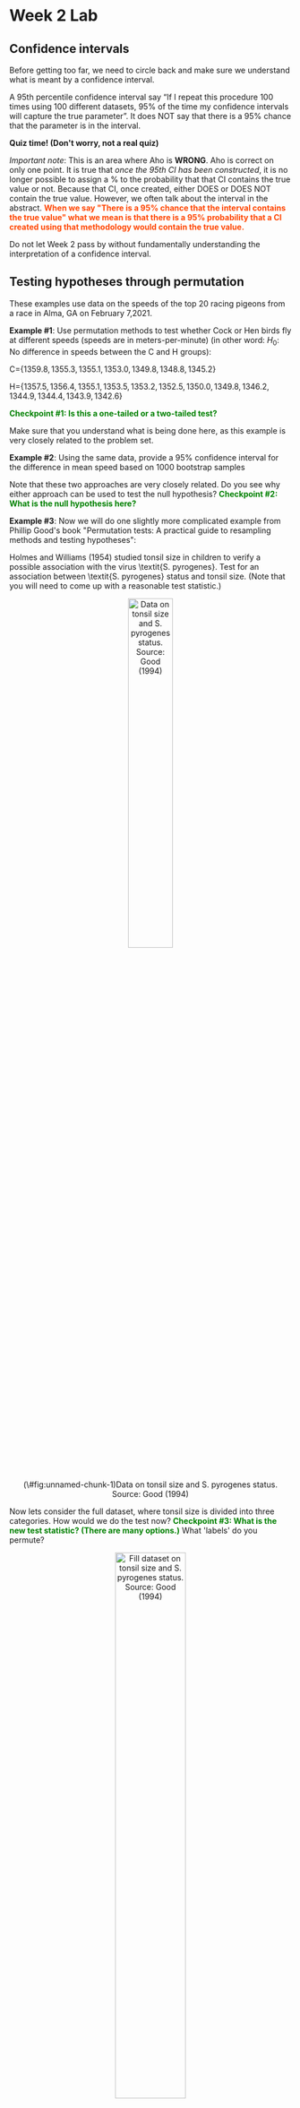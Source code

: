 Week 2 Lab
=============

Confidence intervals
-----------------------

Before getting too far, we need to circle back and make sure we understand what is meant by a confidence interval. 

A 95th percentile confidence interval say “If I repeat this procedure 100 times using 100 different datasets, 95% of the time my confidence intervals will capture the true parameter”. It does NOT say that there is a 95% chance that the parameter is in the interval.

**Quiz time! (Don't worry, not a real quiz)**

*Important note*: This is an area where Aho is **WRONG**. Aho is correct on only one point. It is true that *once the 95th CI has been constructed*, it is no longer possible to assign a $\%$ to the probability that that CI contains the true value or not. Because that CI, once created, either DOES or DOES NOT contain the true value. However, we often talk about the interval in the abstract. **<span style="color: orangered;">When we say "There is a 95$\%$ chance that the interval contains the true value" what we mean is that there is a 95$\%$ probability that a CI created using that methodology would contain the true value.</span>**

Do not let Week 2 pass by without fundamentally understanding the interpretation of a confidence interval. 

Testing hypotheses through permutation
------------------------------------

These examples use data on the speeds of the top 20 racing pigeons from a race in Alma, GA on February 7,2021. 

**Example #1**: Use permutation methods to test whether Cock or Hen birds fly at different speeds (speeds are in meters-per-minute) (in other word: $H_{0}$: No difference in speeds between the C and H groups):

C=$\{1359.8,1355.3,1355.1,1353.0,1349.8,1348.8,1345.2\}$

H=$\{1357.5,1356.4,1355.1,1353.5,1353.2,1352.5,1350.0,1349.8,1346.2,1344.9,1344.4,1343.9,1342.6\}$

**<span style="color: green;">Checkpoint #1: Is this a one-tailed or a two-tailed test?</span>**

Make sure that you understand what is being done here, as this example is very closely related to the problem set.


**Example #2**: Using the same data, provide a 95% confidence interval for the difference in mean speed based on 1000 bootstrap samples

Note that these two approaches are very closely related. Do you see why either approach can be used to test the null hypothesis? **<span style="color: green;">Checkpoint #2: What is the null hypothesis here?</span>**

**Example #3**: Now we will do one slightly more complicated example from Phillip Good's book "Permutation tests: A practical guide to resampling methods and testing hypotheses":

Holmes and Williams (1954) studied tonsil size in children to verify a possible association with the virus \textit{S. pyrogenes}. Test for an association between \textit{S. pyrogenes} status and tonsil size. (Note that you will need to come up with a reasonable test statistic.)

<div class="figure" style="text-align: center">
<img src="Table2categories.png" alt="Data on tonsil size and S. pyrogenes status. Source: Good (1994)" width="40%" />
<p class="caption">(\#fig:unnamed-chunk-1)Data on tonsil size and S. pyrogenes status. Source: Good (1994)</p>
</div>

Now lets consider the full dataset, where tonsil size is divided into three categories. How would we do the test now? **<span style="color: green;">Checkpoint #3: What is the new test statistic? (There are many options.)</span>** What 'labels' do you permute?

<div class="figure" style="text-align: center">
<img src="Table3categories.png" alt="Fill dataset on tonsil size and S. pyrogenes status. Source: Good (1994)" width="50%" />
<p class="caption">(\#fig:unnamed-chunk-2)Fill dataset on tonsil size and S. pyrogenes status. Source: Good (1994)</p>
</div>

Basics of bootstrap and jackknife
------------------------------------

To get started with bootstrap and jackknife techniques, we start by working through a very simple example. First we simulate some data


```r
x<-seq(0,9,by=1)
```

This will constutute our "data". Let's print the result of sampling with replacement to get a sense for it...


```r
table(sample(x,size=length(x),replace=T))
```

```
## 
## 1 2 5 6 9 
## 2 1 1 5 1
```

Now we will write a little script to take bootstrap samples and calculate the means of each of these bootstrap samples


```r
xmeans<-vector(length=1000)
for (i in 1:1000)
  {
  xmeans[i]<-mean(sample(x,replace=T))
  }
```

The actual number of bootstrapped samples is arbitrary *at this point* but there are ways of characterizing the precision of the bootstrap (jackknife-after-bootstrap) which might inform the number of bootstrap samples needed. *In practice*, people tend to pick some arbitrary but large number of bootstrap samples because computers are so fast that it is often easy to draw far more samples than are actually needed. When calculation of the statistic is slow (as might be the case if you are using the samples to construct a phylogeny, for example), then you would need to be more concerned with the number of bootstrap samples. 

First, lets just look at a histogram of the bootstrapped means and plot the actual sample mean on the histogram for comparison



```r
hist(xmeans,breaks=30,col="pink")
abline(v=mean(x),lwd=2)
```

<img src="Week-2-lab_files/figure-html/unnamed-chunk-6-1.png" width="672" />

Calculating bias and standard error
-----------------------------------

From these we can calculate the bias and standard deviation for the mean (which is the "statistic"):

$$
\widehat{Bias_{boot}} = \left(\frac{1}{k}\sum^{k}_{i=1}\theta^{*}_{i}\right)-\hat{\theta}
$$


```r
bias.boot<-mean(xmeans)-mean(x)
bias.boot
```

```
## [1] 0.0244
```

```r
hist(xmeans,breaks=30,col="pink")
abline(v=mean(x),lwd=5,col="black")
abline(v=mean(xmeans),lwd=2,col="yellow")
```

<img src="Week-2-lab_files/figure-html/unnamed-chunk-7-1.png" width="672" />

$$
\widehat{s.e._{boot}} = \sqrt{\frac{1}{k-1}\sum^{k}_{i=1}(\theta^{*}_{i}-\bar{\theta^{*}})^{2}}
$$


```r
se.boot<-sd(xmeans)
```

We can find the confidence intervals in two ways:

Method #1: Assume the bootstrap statistics are normally distributed


```r
LL.boot<-mean(xmeans)-1.96*se.boot #where did 1.96 come from?
UL.boot<-mean(xmeans)+1.96*se.boot
LL.boot
```

```
## [1] 2.75516
```

```r
UL.boot
```

```
## [1] 6.29364
```

Method #2: Simply take the quantiles of the bootstrap statistics


```r
quantile(xmeans,c(0.025,0.975))
```

```
##  2.5% 97.5% 
##   2.7   6.3
```

Let's compare this to what we would have gotten if we had used normal distribution theory. First we have to calculate the standard error:


```r
se.normal<-sqrt(var(x)/length(x))
LL.normal<-mean(x)-qt(0.975,length(x)-1)*se.normal
UL.normal<-mean(x)+qt(0.975,length(x)-1)*se.normal
LL.normal
```

```
## [1] 2.334149
```

```r
UL.normal
```

```
## [1] 6.665851
```

In this case, the confidence intervals we got from the normal distribution theory are too wide.

**<span style="color: green;">Checkpoint #4: Does it make sense why the normal distribution theory intervals are too wide?</span>** Because the original were were uniformly distributed, the data has higher variance than would be expected and therefore the standard error is higher than would be expected.

There are two packages that provide functions for bootstrapping, 'boot' and 'boostrap'. We will start by using the 'bootstrap' package, which was originally designed for Efron and Tibshirani's monograph on the bootstrap. 

To test the main functionality of the 'bootstrap' package, we will use the data we already have. The 'bootstrap' function requires the input of a user-defined function to calculate the statistic of interest. Here I will write a function that calculates the mean of the input values.


```r
library(bootstrap)
theta<-function(x)
  {
    mean(x)
  }
results<-bootstrap(x=x,nboot=1000,theta=theta)
results
```

```
## $thetastar
##    [1] 3.3 3.8 4.4 4.5 4.5 4.6 3.7 4.1 5.7 5.5 5.0 3.9 5.5 4.2 6.7 4.7 4.5 4.0
##   [19] 2.1 6.8 4.6 3.8 3.4 4.7 5.3 6.1 4.0 4.1 2.1 4.3 5.0 6.8 3.9 4.3 6.5 3.6
##   [37] 4.4 5.1 5.5 4.7 4.5 4.8 6.0 3.6 5.9 3.5 3.7 5.0 3.7 5.2 5.5 3.2 4.6 5.0
##   [55] 5.0 3.8 4.8 4.3 4.3 5.7 4.4 5.6 4.2 4.9 3.7 3.2 5.8 3.6 3.8 6.0 4.1 4.8
##   [73] 5.0 1.4 5.2 4.0 4.3 4.0 6.3 4.7 3.3 5.5 4.2 4.8 2.7 5.5 5.2 3.7 4.9 5.8
##   [91] 5.3 5.3 6.1 4.7 4.2 6.0 5.4 3.9 4.1 4.3 2.9 4.6 3.9 4.9 3.4 6.0 4.6 3.5
##  [109] 3.7 5.5 4.5 5.5 4.4 4.6 4.5 3.8 4.7 6.5 5.8 6.0 5.1 5.1 4.0 5.4 6.5 4.8
##  [127] 3.7 3.6 4.6 4.1 4.1 3.6 6.4 5.2 4.3 5.7 3.0 4.4 5.5 5.1 4.7 4.0 3.5 4.9
##  [145] 3.5 3.5 5.3 4.4 5.4 4.8 4.3 3.4 4.7 4.7 4.6 4.3 3.2 6.0 5.3 4.7 5.1 2.4
##  [163] 3.3 3.7 3.3 4.9 6.2 6.6 4.2 4.5 3.4 4.8 6.1 5.4 4.6 4.3 5.7 4.7 6.0 4.4
##  [181] 3.1 4.8 4.8 4.2 4.9 5.0 6.1 4.3 4.5 3.9 3.6 4.7 5.6 3.5 3.2 5.2 4.4 3.5
##  [199] 5.4 5.9 6.2 3.8 4.0 5.3 5.1 3.0 4.9 5.4 3.9 4.7 5.1 4.7 4.9 5.5 4.0 4.4
##  [217] 3.7 4.4 5.1 4.1 2.8 3.3 5.4 2.9 4.9 4.2 5.4 5.5 3.9 4.1 3.1 4.0 5.1 4.4
##  [235] 3.0 5.4 4.9 4.6 3.9 4.2 5.2 5.9 5.3 6.2 5.9 4.3 4.8 5.5 4.2 4.1 4.8 5.0
##  [253] 3.7 4.7 3.0 3.4 4.3 3.4 3.7 3.7 4.1 5.2 5.1 3.8 4.7 5.9 4.0 4.3 5.6 6.0
##  [271] 2.9 3.3 3.2 4.7 4.2 3.9 4.6 4.6 5.1 3.7 3.6 3.9 2.9 3.8 5.5 4.5 5.6 5.9
##  [289] 3.9 4.0 4.7 3.1 3.4 4.7 3.6 4.3 4.7 6.5 4.2 6.1 4.9 3.9 5.0 3.9 5.6 5.6
##  [307] 5.5 3.4 4.7 3.6 4.3 3.5 4.4 4.8 3.5 2.8 4.4 4.1 2.8 5.0 3.5 4.3 2.6 5.4
##  [325] 4.8 3.5 4.3 3.7 2.6 3.5 4.1 5.7 4.2 4.5 6.1 5.1 4.6 3.6 3.9 4.7 2.5 4.1
##  [343] 3.5 3.3 3.5 3.0 4.6 3.8 4.5 4.0 6.2 5.7 5.0 5.1 5.6 5.7 5.6 5.2 1.9 3.2
##  [361] 5.7 3.8 4.4 6.8 4.8 4.7 4.5 5.7 5.1 4.9 5.5 3.3 5.7 5.2 5.2 5.4 4.5 3.9
##  [379] 3.3 4.4 3.6 4.4 2.8 4.2 2.9 4.9 5.5 4.4 4.0 2.8 5.0 4.7 4.5 5.0 3.2 3.3
##  [397] 4.2 3.3 6.2 4.1 3.4 6.1 4.1 5.5 3.4 5.7 3.4 4.7 5.2 5.4 4.2 3.3 4.5 3.5
##  [415] 4.2 3.7 4.7 4.6 3.9 4.7 4.9 3.9 5.5 5.1 5.3 3.9 4.4 5.6 4.6 4.6 5.1 4.2
##  [433] 4.4 2.2 4.5 2.8 5.4 4.5 4.3 4.4 4.9 3.7 2.6 4.6 5.3 6.3 5.4 6.0 5.4 3.9
##  [451] 4.9 4.1 3.4 6.0 4.9 5.1 6.4 3.2 5.7 4.1 5.9 5.6 4.2 5.4 6.5 3.1 5.0 4.2
##  [469] 5.9 5.3 3.8 4.5 4.6 3.5 4.2 5.2 4.1 5.5 5.5 3.0 5.0 4.4 4.7 3.3 5.2 5.2
##  [487] 6.4 3.1 4.9 3.4 5.6 5.6 5.3 4.9 4.9 6.2 5.3 3.0 4.6 4.8 3.4 5.8 4.1 4.5
##  [505] 4.5 3.9 4.4 4.0 4.3 4.1 4.8 5.2 4.2 6.1 5.1 4.9 2.3 5.0 5.2 4.0 3.5 6.5
##  [523] 4.8 4.4 4.1 4.1 4.2 3.1 7.1 2.8 4.0 2.8 4.8 5.0 5.1 3.2 4.5 2.2 5.6 5.4
##  [541] 3.3 4.5 5.3 4.9 3.9 4.3 5.3 4.7 4.2 3.1 4.2 3.8 6.4 4.7 5.1 4.6 6.1 4.6
##  [559] 4.9 4.2 3.1 2.7 3.7 4.6 4.9 5.1 5.2 4.3 5.6 4.6 3.3 5.4 6.0 4.4 5.1 5.2
##  [577] 4.6 4.1 4.3 5.5 4.4 4.4 5.8 4.0 5.1 4.1 4.1 4.3 5.3 3.6 6.1 1.5 5.2 4.3
##  [595] 5.1 2.0 4.0 3.6 2.7 3.9 3.3 5.6 4.3 5.1 6.4 5.6 3.8 4.6 4.0 5.9 3.4 4.1
##  [613] 3.1 3.1 3.7 2.7 2.7 3.8 5.3 4.1 4.9 3.9 5.1 4.1 5.4 4.8 5.8 3.0 4.7 3.4
##  [631] 4.1 3.9 4.2 4.8 3.9 3.7 6.4 4.7 4.5 4.6 3.9 3.4 4.8 2.6 5.5 4.0 4.5 4.0
##  [649] 4.7 6.8 4.2 4.4 4.1 4.4 3.1 5.1 3.2 6.2 4.0 4.8 3.2 5.1 3.7 4.2 4.7 4.8
##  [667] 5.3 5.7 5.2 4.4 3.7 4.4 3.8 5.3 3.5 6.1 5.8 3.7 5.0 4.0 3.3 4.0 6.3 3.8
##  [685] 4.1 4.2 5.8 2.8 5.3 5.9 4.3 3.7 4.1 3.6 3.7 4.3 2.9 5.9 4.2 3.6 4.4 4.2
##  [703] 3.8 3.6 5.4 5.1 4.2 5.3 4.6 4.2 3.7 4.8 4.2 4.7 4.0 3.8 4.5 4.8 3.6 6.1
##  [721] 4.2 5.2 5.9 4.8 4.5 4.2 4.9 4.0 5.2 5.6 4.9 3.5 3.7 4.6 6.5 4.8 5.0 5.9
##  [739] 3.7 3.9 5.4 3.8 5.0 4.1 5.8 4.3 4.4 5.0 2.8 5.4 5.0 3.1 4.3 5.8 2.8 3.1
##  [757] 2.9 5.1 4.0 4.6 4.3 3.9 5.1 4.1 5.8 4.6 4.4 2.9 5.3 4.8 4.3 4.5 5.8 5.5
##  [775] 3.1 5.9 5.0 5.1 3.5 4.6 3.3 5.0 4.2 4.5 4.3 5.3 3.8 5.0 6.1 2.4 3.8 3.8
##  [793] 5.9 4.2 3.8 3.6 3.8 4.9 5.4 3.8 5.2 5.2 4.6 2.9 6.0 6.0 2.5 3.4 6.5 3.9
##  [811] 3.9 4.6 5.0 3.7 5.2 3.4 3.7 5.7 5.1 3.0 4.4 5.8 5.8 6.1 3.3 4.1 4.0 5.3
##  [829] 5.1 4.5 4.4 4.2 6.2 6.4 3.9 4.7 4.7 5.4 5.7 5.0 4.3 5.9 4.6 6.0 3.3 5.8
##  [847] 5.5 5.4 6.1 2.6 5.4 5.5 4.2 5.6 4.8 5.6 3.9 3.8 5.6 3.7 5.7 4.0 2.9 4.9
##  [865] 4.9 4.9 5.0 4.6 3.0 5.7 3.4 4.4 5.2 2.7 5.4 5.4 3.5 4.0 4.3 3.9 3.6 5.1
##  [883] 4.6 2.7 4.7 5.4 4.2 4.2 4.6 6.0 3.2 4.9 5.0 5.1 5.1 4.4 3.4 3.2 3.4 4.3
##  [901] 3.9 4.9 5.4 3.9 2.4 4.0 2.6 4.5 4.6 4.0 2.2 3.8 5.9 4.6 4.4 4.5 4.2 3.4
##  [919] 4.8 6.5 5.3 3.0 4.2 5.3 5.4 5.0 5.4 5.3 4.6 3.8 5.9 5.7 3.5 3.0 5.1 5.2
##  [937] 3.0 4.5 5.6 3.9 3.5 5.0 4.5 4.3 4.7 5.2 4.5 2.7 4.5 4.8 4.2 4.6 4.7 4.7
##  [955] 3.0 4.5 4.8 4.4 4.3 5.6 5.0 5.3 4.9 3.9 4.3 3.6 3.2 4.3 5.9 3.7 3.3 3.4
##  [973] 4.3 5.8 5.8 4.8 4.1 3.5 2.7 4.5 4.8 4.4 5.2 5.5 4.8 4.6 4.8 5.0 4.2 4.5
##  [991] 4.8 3.9 3.4 3.2 6.1 4.8 3.2 4.3 3.0 5.2
## 
## $func.thetastar
## NULL
## 
## $jack.boot.val
## NULL
## 
## $jack.boot.se
## NULL
## 
## $call
## bootstrap(x = x, nboot = 1000, theta = theta)
```

```r
quantile(results$thetastar,c(0.025,0.975))
```

```
##  2.5% 97.5% 
##   2.7   6.3
```

Notice that we get exactly what we got last time. This illustrates an important point, which is that the bootstrap functions are often no easier to use than something you could write yourself.

You can also define a function of the bootstrapped statistics (we have been calling this theta) to pull out immediately any summary statistics you are interested in from the bootstrapped thetas.

Here I will write a function that calculates the bias of my estimate of the mean (which is 4.5 [i.e. the mean of the number 0,1,2,3,4,5,6,7,8,9])


```r
bias<-function(x)
  {
  mean(x)-4.5
  }
results<-bootstrap(x=x,nboot=1000,theta=theta,func=bias)
results
```

```
## $thetastar
##    [1] 4.9 4.4 4.0 5.6 2.8 3.6 4.5 3.7 3.6 2.2 4.2 4.2 4.1 3.5 3.4 3.6 4.6 4.5
##   [19] 3.5 2.9 3.3 4.2 5.8 5.0 4.9 3.6 4.2 3.0 5.8 4.5 4.7 4.3 4.5 3.6 5.7 5.9
##   [37] 6.0 5.9 4.7 4.2 4.2 5.9 4.1 4.7 4.3 3.5 3.5 4.2 4.2 4.8 6.2 4.1 3.3 5.3
##   [55] 4.0 5.1 3.5 4.9 4.6 3.9 5.4 4.2 4.7 3.8 4.2 4.6 4.0 5.0 4.2 3.0 5.6 3.5
##   [73] 6.6 3.6 3.3 3.6 4.9 2.5 2.8 4.9 5.3 4.8 6.5 3.7 4.6 5.5 4.0 2.7 3.7 3.2
##   [91] 4.6 2.6 3.1 3.7 3.6 3.8 4.3 5.4 5.2 4.5 6.5 5.8 4.3 4.6 3.9 3.8 4.7 5.4
##  [109] 2.5 4.8 5.0 4.2 4.5 4.8 4.1 5.6 5.8 4.6 5.2 4.1 4.7 3.3 3.4 2.6 4.1 3.5
##  [127] 4.2 3.9 6.8 3.3 4.1 4.5 4.5 5.8 3.5 5.1 5.2 3.2 3.8 3.2 4.6 5.1 4.7 3.9
##  [145] 5.3 4.3 4.8 5.0 5.6 5.2 5.2 4.4 3.7 3.4 4.5 5.8 4.4 4.1 4.7 5.5 4.5 5.4
##  [163] 5.5 6.0 4.0 4.7 3.0 5.0 4.7 4.6 4.2 4.7 5.3 4.2 4.4 5.1 3.9 5.1 4.3 5.1
##  [181] 3.0 6.4 5.2 4.7 4.8 5.6 4.2 4.0 4.9 4.2 4.6 4.6 4.2 3.0 6.0 4.3 4.8 5.6
##  [199] 2.3 4.7 4.2 4.8 5.9 6.1 5.7 4.7 7.3 4.6 6.7 3.5 4.6 4.1 2.6 3.9 4.7 4.9
##  [217] 4.7 5.2 4.1 5.0 4.5 3.6 5.5 5.7 4.4 5.1 3.4 4.4 3.7 3.0 4.5 3.8 4.5 4.1
##  [235] 5.0 4.1 3.1 5.1 4.8 4.7 5.3 4.4 3.4 2.9 4.4 5.3 5.0 3.6 4.3 3.8 5.8 4.4
##  [253] 6.2 3.2 6.0 6.1 5.5 6.2 3.6 4.9 4.5 2.4 3.4 4.5 4.7 5.4 5.4 5.1 2.9 6.2
##  [271] 5.2 3.6 4.8 5.2 4.9 5.8 5.0 4.9 5.1 5.9 4.7 4.5 5.5 4.8 3.8 5.3 4.0 4.2
##  [289] 5.2 4.8 4.0 3.6 5.3 4.4 3.0 4.4 5.0 3.5 3.3 5.0 3.7 3.2 4.5 5.2 4.3 2.8
##  [307] 3.6 5.6 4.5 4.0 4.1 3.4 5.7 5.3 4.8 4.6 4.3 2.2 3.9 4.6 3.6 3.6 4.6 4.7
##  [325] 4.0 4.3 2.2 5.0 5.6 4.6 4.2 3.9 4.2 4.4 4.1 5.6 3.5 6.6 5.3 5.9 4.1 5.0
##  [343] 3.2 4.4 6.7 6.0 4.4 4.5 5.5 5.5 4.0 3.8 3.9 5.1 6.4 4.4 4.6 3.7 4.2 4.3
##  [361] 3.6 4.6 4.9 4.0 4.7 3.5 4.4 4.7 4.0 4.9 3.1 4.3 6.4 3.3 4.2 3.9 4.9 5.4
##  [379] 4.9 4.9 4.0 4.3 4.8 5.3 4.0 3.0 5.7 5.2 4.2 4.1 3.8 4.6 5.6 3.8 5.3 5.2
##  [397] 5.1 4.6 5.8 3.0 5.2 3.5 3.7 2.4 4.8 5.4 6.5 5.0 4.6 3.5 4.4 4.8 2.6 5.1
##  [415] 6.6 6.5 6.2 2.6 4.6 5.6 3.6 4.7 4.6 3.8 4.2 4.4 4.2 3.4 3.9 5.0 4.8 4.1
##  [433] 3.7 4.2 5.1 4.0 4.9 3.5 5.1 5.1 5.2 4.4 4.7 4.3 5.0 5.0 4.3 4.5 4.0 3.9
##  [451] 4.2 3.9 3.1 3.0 5.1 5.4 3.3 6.1 3.9 4.5 4.1 4.7 5.0 4.6 4.0 4.9 4.5 4.3
##  [469] 5.6 3.6 5.2 3.7 3.0 3.9 4.8 4.8 4.6 5.0 2.3 5.4 4.0 4.8 4.0 3.5 4.1 6.0
##  [487] 5.2 5.5 3.3 4.6 4.7 6.5 3.9 4.0 3.4 4.6 5.1 4.7 4.2 3.5 5.5 3.2 5.1 2.8
##  [505] 3.3 3.8 3.1 4.9 4.6 4.4 3.1 4.2 5.2 6.3 5.3 4.6 3.0 4.0 5.2 3.8 4.9 5.9
##  [523] 4.9 3.8 4.3 4.4 4.0 6.3 4.2 4.6 4.1 2.5 2.9 3.3 3.9 3.8 5.2 4.5 4.0 4.2
##  [541] 3.5 5.9 4.4 5.9 3.5 4.3 4.6 4.1 3.5 4.7 4.7 3.4 3.4 6.0 6.5 5.3 4.0 4.0
##  [559] 3.8 4.1 5.3 5.1 4.6 4.1 4.1 4.6 4.3 3.2 4.5 5.5 5.2 5.2 4.3 3.9 3.7 3.2
##  [577] 3.7 5.9 5.5 4.3 4.8 4.0 4.2 5.1 5.1 3.3 4.1 4.6 3.1 5.8 5.9 6.6 5.6 3.8
##  [595] 4.2 3.9 3.7 4.2 4.8 3.3 4.9 2.9 3.4 4.7 6.1 5.1 4.3 3.7 3.9 4.4 5.2 5.3
##  [613] 5.3 5.1 3.7 4.8 4.6 5.1 4.7 5.6 5.6 4.0 5.0 3.6 5.0 4.1 4.9 5.1 5.0 3.7
##  [631] 4.2 5.0 3.7 4.2 4.9 5.4 5.3 5.2 4.9 4.2 3.7 5.3 4.1 4.4 6.0 5.2 5.9 5.3
##  [649] 4.2 4.8 4.4 3.5 5.4 6.0 2.5 5.4 5.2 5.4 3.6 3.6 4.0 5.4 4.4 3.1 4.5 5.7
##  [667] 4.9 3.5 4.1 4.4 7.5 5.1 4.7 2.1 3.6 5.6 4.7 2.8 4.8 5.5 3.8 4.3 4.7 5.4
##  [685] 4.0 5.0 4.5 3.7 4.1 3.6 4.4 4.2 3.3 2.8 6.0 4.0 4.1 4.4 4.3 5.7 5.9 5.0
##  [703] 4.8 5.3 4.9 5.1 4.8 5.8 4.5 3.9 5.6 5.9 4.1 4.6 3.7 4.4 3.0 5.4 4.5 3.2
##  [721] 3.3 4.4 4.6 6.2 5.2 4.6 5.9 5.4 6.4 3.1 5.1 2.7 5.1 4.8 4.3 5.8 5.5 5.2
##  [739] 4.1 5.3 4.1 4.4 4.0 5.4 5.2 5.6 4.9 3.5 4.7 2.9 6.0 5.2 3.7 5.1 3.4 4.0
##  [757] 5.4 2.8 3.5 3.8 5.7 3.7 2.5 5.3 4.7 4.1 4.1 3.7 5.3 4.6 4.3 5.7 5.1 3.0
##  [775] 4.5 4.6 5.5 4.8 5.0 5.4 4.3 5.1 6.3 4.0 5.1 4.9 4.3 4.6 3.9 5.7 4.1 4.0
##  [793] 3.9 3.5 6.4 4.0 3.4 4.9 5.0 3.8 3.3 4.9 5.2 5.7 3.0 3.9 4.6 4.3 5.6 4.2
##  [811] 3.6 4.6 5.4 3.7 3.1 5.1 4.7 5.8 4.9 4.1 5.1 3.5 3.8 4.7 5.4 4.4 4.4 4.4
##  [829] 3.8 2.8 4.0 4.6 3.8 3.7 4.2 4.8 5.1 3.7 3.2 4.8 5.5 3.4 2.9 4.5 6.3 3.5
##  [847] 4.7 2.9 4.4 5.6 3.7 5.5 5.7 4.0 2.9 4.1 5.4 4.4 4.1 4.9 5.4 5.0 4.3 4.7
##  [865] 4.3 4.1 4.8 3.8 5.2 5.1 4.5 5.1 2.8 4.3 5.8 3.7 3.5 6.1 5.1 4.3 5.4 5.6
##  [883] 4.8 6.4 3.3 4.7 5.8 5.3 3.5 5.7 5.6 2.6 4.0 5.3 7.0 3.0 5.1 4.0 3.1 3.7
##  [901] 4.0 4.6 4.3 3.3 5.0 4.6 4.0 4.1 2.8 4.8 4.5 4.9 3.9 6.3 5.1 5.8 3.9 4.2
##  [919] 5.0 4.1 6.2 4.1 3.4 2.5 4.0 4.2 4.8 4.5 3.8 4.1 5.0 2.8 4.6 4.6 5.0 2.5
##  [937] 4.8 5.6 4.3 3.9 5.7 3.5 4.5 4.6 4.4 5.2 4.2 6.4 5.4 4.8 3.6 3.8 3.1 3.0
##  [955] 4.1 5.0 3.5 5.1 5.7 4.9 5.9 4.4 5.4 4.5 4.5 3.6 6.6 4.8 5.0 5.5 5.8 4.1
##  [973] 3.8 4.1 4.7 5.0 4.9 3.8 3.3 5.4 6.0 4.0 4.1 5.7 3.9 6.5 5.3 5.5 3.8 3.6
##  [991] 5.5 4.9 4.8 4.5 4.1 4.6 3.4 4.6 4.4 5.1
## 
## $func.thetastar
## [1] 0.0011
## 
## $jack.boot.val
##  [1]  0.43600000  0.39604520  0.28618619  0.16586826  0.08542857 -0.03746479
##  [7] -0.13945205 -0.17750000 -0.41573034 -0.54023669
## 
## $jack.boot.se
## [1] 0.9393186
## 
## $call
## bootstrap(x = x, nboot = 1000, theta = theta, func = bias)
```

Compare this to 'bias.boot' (our result from above). Why might it not be the same? Try running the same section of code several times. See how the value of the bias ($func.thetastar) jumps around? We should not be surprised by this because we can look at the jackknife-after-bootstrap estimate of the standard error of the function (in this case, that function is the bias) and we can see that it is not so small that we wouldn't expect some variation in these values.

Remember, everything we have discussed today are estimates. The statistic as applied to your data will change with new data, as will the standard error, the confidence intervals - everything! All of these values have sampling distributions and are subject to change if you repeated the procedure with new data.

Note that we can calculate any function of $\theta^{*}$. A simple example would be the 72nd percentile:


```r
perc72<-function(x)
  {
  quantile(x,probs=c(0.72))
  }
results<-bootstrap(x=x,nboot=1000,theta=theta,func=perc72)
results
```

```
## $thetastar
##    [1] 5.4 4.2 4.5 5.0 3.2 4.0 2.0 4.4 4.9 4.7 4.3 4.2 4.6 3.9 5.3 4.1 4.5 4.4
##   [19] 3.7 4.5 4.0 1.9 5.4 3.9 3.7 4.7 5.0 4.2 6.3 4.3 4.9 4.8 3.8 4.4 4.5 3.6
##   [37] 4.9 4.4 5.1 2.7 4.0 4.0 3.4 4.9 2.9 4.0 4.7 4.8 4.2 5.7 3.4 4.5 6.2 4.5
##   [55] 3.5 2.9 4.4 4.4 4.1 6.1 4.1 5.3 3.3 4.3 5.1 5.5 4.8 6.1 5.9 4.4 3.7 5.2
##   [73] 6.0 5.1 3.5 5.2 6.3 5.0 4.0 5.3 6.2 3.4 4.7 3.6 4.3 5.1 6.0 3.5 4.8 4.6
##   [91] 5.1 6.1 4.8 3.8 5.3 4.4 4.4 4.4 4.8 6.0 5.1 5.0 4.8 4.5 4.1 4.0 4.6 3.3
##  [109] 5.1 5.6 4.0 4.6 4.2 3.8 5.3 4.0 3.7 3.6 4.5 4.6 4.2 3.8 4.0 5.2 4.8 4.0
##  [127] 3.6 3.8 3.7 5.5 4.7 3.6 5.1 5.1 3.4 5.8 4.2 5.3 5.0 5.5 4.9 4.8 3.9 3.7
##  [145] 5.8 5.2 4.9 4.6 5.2 4.0 5.5 3.7 3.4 5.2 4.1 4.6 3.6 3.6 4.3 4.7 3.6 4.0
##  [163] 5.5 4.2 4.6 6.7 5.4 2.3 3.9 4.0 4.6 4.0 3.9 4.6 4.6 4.1 4.4 5.0 4.4 4.2
##  [181] 3.6 4.6 7.2 5.5 4.1 4.1 4.8 5.0 3.3 2.9 4.7 5.8 3.1 4.2 5.2 5.4 5.4 6.1
##  [199] 4.1 4.6 4.3 5.1 4.1 4.2 4.5 5.1 4.5 6.2 5.3 4.3 3.6 4.8 4.6 4.4 3.7 5.2
##  [217] 3.6 4.8 5.2 3.4 3.8 3.9 5.2 4.1 4.7 6.9 4.3 4.2 4.6 4.6 6.7 4.3 4.0 3.1
##  [235] 3.8 4.0 4.4 3.8 4.1 5.2 5.1 3.8 3.8 3.3 4.2 3.7 4.7 3.9 3.7 6.4 3.5 4.5
##  [253] 4.4 3.5 4.9 5.0 4.7 4.0 6.0 2.7 3.8 6.1 5.9 5.4 4.9 2.8 5.6 5.6 4.2 4.5
##  [271] 6.2 3.7 5.2 5.1 5.5 3.8 5.0 5.9 3.5 4.4 2.9 4.2 5.6 4.1 4.0 2.5 2.1 5.1
##  [289] 4.4 5.6 3.7 4.9 3.2 3.8 5.1 4.5 6.6 3.4 4.7 3.7 5.7 2.4 3.2 4.5 4.5 4.4
##  [307] 2.7 5.7 5.3 5.1 4.0 3.4 2.6 3.7 5.0 4.3 3.3 4.2 4.0 3.9 4.4 4.4 4.5 5.7
##  [325] 5.1 5.7 4.3 2.7 3.1 5.1 4.1 4.2 3.6 3.7 5.2 5.3 4.1 6.1 3.5 5.5 5.6 4.2
##  [343] 4.0 4.6 4.2 4.8 3.5 4.6 4.2 4.4 5.8 6.4 4.6 4.9 4.7 4.1 6.0 3.9 4.6 5.9
##  [361] 4.1 3.7 3.0 4.5 3.8 5.8 4.1 5.0 5.0 2.1 3.2 4.1 3.9 4.1 4.0 5.8 5.4 4.9
##  [379] 3.6 5.2 4.7 3.9 6.1 4.7 4.9 3.8 3.8 4.6 5.0 6.7 4.3 4.2 5.7 5.0 6.0 5.1
##  [397] 5.0 5.4 5.1 5.6 5.1 4.1 4.1 5.5 3.8 3.7 3.6 3.9 5.8 3.3 3.8 6.0 5.9 4.5
##  [415] 6.1 5.2 5.0 5.2 4.1 3.1 4.2 3.8 3.7 4.3 5.9 5.0 3.3 4.8 4.0 4.7 5.2 3.8
##  [433] 4.4 4.0 3.6 4.0 4.3 4.6 4.3 4.1 3.5 4.1 4.9 4.7 4.7 4.8 4.0 5.8 4.3 3.5
##  [451] 5.1 3.2 6.0 4.2 4.9 6.6 4.4 4.7 5.7 4.8 4.2 3.5 4.8 3.0 5.2 4.2 5.6 5.8
##  [469] 4.6 5.5 5.3 4.9 3.4 4.4 3.8 5.2 4.1 3.7 4.8 4.4 4.2 4.9 3.2 4.2 4.1 3.3
##  [487] 3.1 4.3 3.3 5.0 4.7 6.4 5.6 3.2 5.3 5.2 3.9 5.2 4.7 4.6 2.3 4.7 4.4 6.0
##  [505] 5.3 4.8 4.0 3.8 4.9 5.3 5.6 3.1 5.6 5.4 4.8 3.7 4.4 5.5 5.3 5.9 5.4 5.7
##  [523] 4.4 3.6 4.7 5.4 5.6 4.2 6.0 6.4 6.3 4.6 3.5 5.1 5.7 5.3 4.9 3.4 4.8 4.7
##  [541] 4.3 4.5 4.3 5.9 5.0 4.2 4.7 4.4 4.5 4.6 4.1 4.1 3.3 4.5 4.6 4.3 5.3 6.3
##  [559] 4.1 4.9 3.1 5.3 3.5 4.6 5.4 5.6 6.1 3.8 5.9 4.1 5.1 2.3 4.5 3.3 3.2 3.7
##  [577] 4.4 3.3 3.7 4.6 4.1 4.1 3.8 5.1 4.7 3.9 3.9 4.2 5.5 4.8 2.6 4.6 6.7 2.7
##  [595] 5.9 4.9 3.6 5.0 3.5 4.4 3.9 5.8 5.3 4.8 4.9 6.1 5.5 5.2 3.9 4.9 5.1 5.3
##  [613] 4.6 5.5 4.4 4.0 4.3 4.2 4.2 4.2 4.6 4.4 4.8 3.6 5.1 3.8 4.3 4.6 5.8 4.4
##  [631] 3.3 4.9 5.4 3.7 5.6 5.4 4.8 5.9 3.8 4.4 3.0 4.3 5.8 5.2 5.1 3.4 6.0 3.7
##  [649] 5.6 4.6 4.3 4.8 5.7 5.5 3.8 5.4 4.8 4.9 4.3 5.3 4.1 5.0 4.5 6.0 4.1 6.3
##  [667] 4.6 4.5 5.8 3.9 4.8 4.4 4.5 4.1 3.3 4.3 4.4 4.0 3.6 2.8 5.8 5.8 5.5 4.7
##  [685] 4.3 4.5 5.1 4.5 4.9 4.4 6.0 4.2 4.1 4.4 5.7 4.5 4.6 4.6 4.3 4.9 4.6 4.6
##  [703] 4.7 3.4 4.6 4.7 5.4 4.7 5.8 4.1 3.1 4.0 5.8 4.1 3.8 5.1 4.7 4.5 6.3 4.5
##  [721] 5.7 3.6 3.9 5.9 5.5 4.0 4.0 5.2 5.0 2.8 4.5 6.5 4.5 4.2 4.5 5.5 4.2 3.0
##  [739] 3.8 5.1 4.2 3.9 6.4 2.5 5.9 3.9 5.2 5.2 3.5 4.3 5.5 3.7 3.4 5.0 4.6 4.4
##  [757] 4.7 3.5 6.0 4.8 2.8 5.0 4.0 6.1 4.6 6.3 5.7 6.3 4.8 4.1 4.9 4.4 4.5 6.0
##  [775] 4.7 4.4 3.9 4.0 3.4 2.8 4.7 4.8 5.4 4.3 4.6 4.2 3.3 3.5 6.6 4.6 4.9 5.4
##  [793] 4.8 4.8 3.1 5.4 3.6 5.9 6.0 4.9 5.4 3.6 3.8 5.3 5.0 5.2 3.3 4.1 4.3 4.8
##  [811] 5.1 5.3 5.8 5.8 5.3 4.3 3.5 3.7 6.0 3.8 4.8 4.4 6.5 3.8 3.9 4.1 3.6 5.3
##  [829] 5.2 4.6 3.9 5.4 5.4 5.2 4.5 3.8 3.3 4.1 4.8 5.3 3.6 5.1 4.6 4.2 4.4 4.4
##  [847] 4.1 5.8 6.0 3.7 5.9 5.8 3.3 5.2 5.0 4.4 5.2 3.7 3.7 5.2 2.8 4.5 4.0 5.2
##  [865] 5.6 4.1 4.6 4.9 3.9 6.1 2.6 5.1 4.0 4.2 4.3 4.7 5.4 5.9 4.2 6.1 4.6 3.5
##  [883] 4.5 4.6 4.9 3.9 5.3 3.5 4.7 4.6 4.4 4.2 3.4 4.8 2.5 5.2 3.2 4.1 5.0 5.5
##  [901] 4.0 4.6 3.0 4.3 4.1 4.0 3.5 3.8 3.9 4.3 3.5 5.0 3.5 4.5 4.0 1.6 3.6 4.8
##  [919] 3.6 4.9 5.1 4.3 4.2 4.8 4.6 5.4 4.4 3.4 4.0 4.0 4.3 4.5 3.9 5.4 5.6 4.4
##  [937] 5.2 5.1 3.8 3.1 2.9 4.5 6.3 4.7 3.7 4.5 4.6 6.9 5.3 2.8 4.0 3.2 3.5 5.2
##  [955] 3.3 4.2 3.1 4.4 5.7 4.3 3.5 3.9 4.1 3.9 4.6 3.0 4.1 5.6 4.9 2.9 4.3 3.5
##  [973] 3.8 2.9 4.7 4.1 4.0 3.4 5.1 3.0 4.7 3.8 5.1 4.7 4.1 4.7 5.5 3.7 3.7 4.5
##  [991] 2.8 3.4 3.4 4.0 3.6 6.0 5.1 4.3 3.8 5.1
## 
## $func.thetastar
##   72% 
## 5.028 
## 
## $jack.boot.val
##  [1] 5.5 5.3 5.3 5.3 5.2 5.1 4.9 4.6 4.5 4.6
## 
## $jack.boot.se
## [1] 1.013361
## 
## $call
## bootstrap(x = x, nboot = 1000, theta = theta, func = perc72)
```

On Tuesday we went over an example in which we bootstrapped the correlation coefficient between LSAT scores and GPA. To do that, we sampled pairs of (LSAT,GPA) data with replacement. Here is a little script that would do something like that using (X,Y) data that are independently drawn from the normal distribution


```r
xdata<-matrix(rnorm(30),ncol=2)
```

Everyone's data is going to be different. With such a small sample size, it would be easy to get a positive or negative correlation by random change, but on average across everyone's datasets, there should be zero correlation because the two columns are drawn independently.


```r
n<-15
theta<-function(x,xdata)
  {
  cor(xdata[x,1],xdata[x,2])
  }
results<-bootstrap(x=1:n,nboot=50,theta=theta,xdata=xdata) 
#NB: xdata is passed to the theta function, not needed for bootstrap function itself
```

Notice the parameters that get passed to the 'bootstrap' function are: (1) the indexes which will be sampled with replacement. This is different that the raw data but the end result is the same because both the indices and the raw data get passed to the function 'theta' (2) the number of bootrapped samples (in this case 50) (3) the function to calculate the statistic (4) the raw data.

Lets look at a histogram of the bootstrapped statistics $\theta^{*}$ and draw a vertical line for the statistic as applied to the original data.


```r
hist(results$thetastar,breaks=30,col="pink")
abline(v=cor(xdata[,1],xdata[,2]),lwd=2)
```

<img src="Week-2-lab_files/figure-html/unnamed-chunk-17-1.png" width="672" />

Parametric bootstrap
---------------------

Let's do one quick example of a parametric bootstrap. We haven't introduced distributions yet (except for the Gaussian, or Normal, distribution, which is the most familiar), so lets spend a few minutes exploring the Gamma distribution, just so we have it to work with for testing out parametric bootstrap. All we need to know is that the Gamma distribution is a continuous, non-negative distribution that takes two parameters, which we call "shape" and "rate". Lets plot a few examples just to see what a Gamma distribution looks like. (Note that the Gamma distribution can be parameterized by "shape" and "rate" OR by "shape" and "scale", where "scale" is just 1/"rate". R will allow you to use either (shape,rate) or (shape,scale) as long as you specify which you are providing.

<img src="Week-2-lab_files/figure-html/unnamed-chunk-18-1.png" width="672" />


Let's generate some fairly sparse data from a Gamma distribution


```r
original.data<-rgamma(10,3,5)
```

and calculate the skew of the data using the R function 'skewness' from the 'moments' package. 


```r
library(moments)
theta<-skewness(original.data)
head(theta)
```

```
## [1] 0.5558785
```

What is skew? Skew describes how assymetric a distribution is. A distribution with a positive skew is a distribution that is "slumped over" to the right, with a right tail that is longer than the left tail. Alternatively, a distribution with negative skew has a longer left tail. Here we are just using it for illustration, as a property of a distribution that you may want to estimate using your data.

Lets use 'fitdistr' to fit a gamma distribution to these data. This function is an extremely handy function that takes in your data, the name of the distribution you are fitting, and some starting values (for the estimation optimizer under the hood), and it will return the parameter values (and their standard errors). We will learn in a couple weeks how R is doing this, but for now we will just use it out of the box. (Because we generated the data, we happen to know that the data are gamma distributed. In general we wouldn't know that, and we will see in a second that our assumption about the shape of the data really does make a difference.)


```r
library(MASS)
fit<-fitdistr(original.data,dgamma,list(shape=1,rate=1))
# fit<-fitdistr(original.data,"gamma")
# The second version would also work.
fit
```

```
##     shape       rate  
##   6.214924   8.281290 
##  (2.708083) (3.758269)
```

Now lets sample with replacement from this new distribution and calculate the skewness at each step:


```r
results<-c()
for (i in 1:1000)
  {
  x.star<-rgamma(length(original.data),shape=fit$estimate[1],rate=fit$estimate[2])
  results<-c(results,skewness(x.star))
  }
head(results)
```

```
## [1]  0.1485309  0.7175859 -0.4277769  0.4864290 -0.3427941 -0.2221421
```

```r
hist(results,breaks=30,col="pink",ylim=c(0,1),freq=F)
```

<img src="Week-2-lab_files/figure-html/unnamed-chunk-22-1.png" width="672" />

Now we have the bootstrap distribution for skewness (the $\theta^{*}$ s), we can compare that to the equivalent non-parametric bootstrap:


```r
results2<-bootstrap(x=original.data,nboot=1000,theta=skewness)
results2
```

```
## $thetastar
##    [1]  1.3963375426  0.0862701152 -0.0420689105  0.5240216073  1.5817441923
##    [6] -0.2439537190  1.6276433361  0.8661028837  1.1587262516  0.5924325069
##   [11]  0.5696298324 -0.6481470618  1.5108686384  0.7127244843  0.2196441207
##   [16]  0.2444347203  0.1579198402  0.5319620473  0.7575715828  1.6079687466
##   [21] -0.5662806486  0.9710167119 -0.7146398122  0.7532046440  0.9707397098
##   [26]  0.6009478592  0.2399500299  0.4197164241  1.5735149578 -0.0046525813
##   [31]  1.2174169361  1.1534728352  0.2217741963  1.0598497272  0.5314060236
##   [36]  0.3007496349  0.5437127014  0.1132732070 -0.3159517977  0.5213808687
##   [41]  0.0016063229  0.4162659035  0.3378253150 -1.0547917407 -0.1617573833
##   [46]  0.8116915266  0.2007714229  0.3548771614  0.1031563456 -0.3587580132
##   [51]  0.3987286222  0.8081275994 -0.3134352209  0.2480956163  0.3462414804
##   [56]  0.6336772351 -0.3657335395  0.3885541340  1.0840876416  0.3507891415
##   [61]  0.1098057996 -0.1724339584  0.3967277990  0.4596526817  0.3251742369
##   [66]  0.3463597163  1.2156861461  0.0885541059 -0.3341936590 -0.1638976759
##   [71] -0.4503129175  0.6660517807  1.2548679509  0.1682791225  1.0402279436
##   [76]  0.0836260715  1.5250726974  0.8910083446 -0.5148763256  0.9821038246
##   [81]  1.1992397648  0.1020168787  0.8520405572  0.4839952075  1.8084779568
##   [86] -0.2544239976  0.5301833709  0.6634665406  0.1229221687  0.6301421159
##   [91] -0.5746248422  0.1626501627  0.8839101006  0.8299428672  0.4169285889
##   [96] -0.1092179397 -0.1554321638  0.3734309758  0.3323156063  0.8937619223
##  [101]  0.3618266250  0.8671890411  0.9764018714  0.5244381299  0.4606232433
##  [106] -0.2308407010  0.9574784674  1.1523898999 -0.1642450713  0.7438779666
##  [111]  0.2972025366  0.9737379871  0.4519231594  1.0298223568  0.3174458450
##  [116]  0.3967038679 -0.0757873749  0.4343279056  0.6399697858  0.1634258550
##  [121]  0.6452027435  1.5135289027  0.7608490465  1.4451360660 -0.2116893910
##  [126] -0.2283430277  0.2974319961  0.5668723290  1.2097611104  0.8813202112
##  [131]  0.3548771614  0.8354200713 -0.6090324931 -0.7131470103  0.3825896439
##  [136]  0.5628025956 -0.0024148999 -0.2865822638  0.3534548700  0.7415306622
##  [141] -0.7579015060 -0.2858354043 -0.0504323068  0.1478997273 -0.5277408962
##  [146]  0.6481833238  0.3492776170  0.0117994347  0.1172707705  0.8415324307
##  [151]  0.2709004857  0.4499686830  0.0484969862  0.6967769019  0.8568722526
##  [156]  0.7486123213  0.7797317676 -0.8550496289 -0.0380646784  0.9390577428
##  [161]  0.1512641188 -0.3572376073 -0.6195995747 -0.2621251959  0.5834399878
##  [166]  0.0206012506  0.4728930418  0.7635111794  0.4538312606  0.2147120065
##  [171]  0.3440619535  0.7576275517 -0.8242606625  0.3592432134  0.3326827874
##  [176]  0.9662859494  1.9240800660  0.7705577135  0.9183760280  0.9743961950
##  [181]  0.2749683448 -0.4300375355  0.3713768623  0.0643149312  0.2309975756
##  [186] -0.2186824254  0.5399145609  0.9846376100  1.1785533811  1.1691125962
##  [191]  0.6078329969  1.0169414770  0.6478037170  0.0011211948  0.2024519998
##  [196] -0.0836490231 -0.4963018507  0.4755120493 -0.6548765526  0.8479318718
##  [201] -0.0910545821  0.1803327481  0.8684198528  0.5418815494 -0.0227972988
##  [206]  1.0112931053  1.4451360660  0.5121185316  0.3888617679  0.7024717888
##  [211]  0.7895598723 -0.6654421293  0.0489102579 -0.1228131050  0.5867898618
##  [216]  0.3777325624 -0.2251821146  0.0214832448  0.8590255719  0.6776926249
##  [221]  0.2772797346  0.5433138394  0.4368990766  0.4507566329  0.1731814399
##  [226]  0.2776132007  0.5962747340  0.1875268305  0.3985949096  0.5063932502
##  [231]  0.1151506337  0.3394000747  0.8451841245  0.8242770076 -0.1479063038
##  [236]  0.8026801282  2.2357770850  0.7381707631  1.0095694698  0.1825822977
##  [241]  1.1937607327  0.3654064731  0.9436259037 -0.2400262179  0.1507474177
##  [246]  0.5407873432  0.6426149087  0.7677812167  0.3554094515 -0.0903177320
##  [251]  0.4921842381  0.3907081239  0.2251476674  0.8104619545  1.4557692787
##  [256]  0.0933398186  0.2670341224  0.5837992736  0.7259944131  0.2335811259
##  [261]  0.0614520089 -0.5785522938  0.4644415411  1.1491738779  0.4155403854
##  [266]  0.2331811180  0.0593147587  0.7479603425  0.4193520204  1.1659809777
##  [271]  0.1458195355  0.0934379368  0.6498322007  0.3462414804 -0.1347520954
##  [276]  0.2208474799  0.9686603381  1.3981692109  0.4059098160  0.0115012757
##  [281]  0.3741128930  0.3193416913  0.5320703758  0.1228241411  0.0149991164
##  [286]  0.0637753313 -0.0210208318  0.3671136382  0.7001008134  2.3852465212
##  [291]  0.5834534509  0.4197164241  0.2898489326  1.0156002084  0.0289033930
##  [296] -0.1506589989 -0.0491656733  0.9885367265 -0.1295641749 -0.4604218126
##  [301]  0.2424740195  0.2101505545  1.3591081951  0.6189821642 -1.0001116319
##  [306]  0.0747509702  0.3991926593  0.6639446873  0.6032836090  0.9753651016
##  [311] -0.0457052750  0.5478313915  1.3855647202  0.7774950287  0.8174302411
##  [316]  0.0407288845  0.9878050536  0.8908943571  0.3026114549  0.7300810552
##  [321]  0.1466628151  1.7937757417  0.1088304049  1.0095694698  0.1048079606
##  [326]  0.4074043210  0.5988169356  0.4972346160  1.0065207501  0.7668073101
##  [331]  0.1326562735  0.2037520811  0.2984374069  0.4957553660  0.0464415713
##  [336]  0.2430323464  0.8498722034  0.8250397447  0.1712648326  0.7841135292
##  [341]  0.9809313166  0.0020316180 -0.1255741657  1.2000959758  0.5108113633
##  [346]  0.7408582528  0.0350304745 -0.1377085893  0.6362507355  0.4826747961
##  [351]  0.7278461462  0.7197331809 -0.3741105601  0.7689416559  0.1823563177
##  [356]  1.0658791710  0.3864123292  0.1492648817  1.7920406488  0.0682689806
##  [361]  0.5184513276  1.2045128622  1.1659857056  0.2716928416 -0.1442908703
##  [366]  0.1220771664  0.9824132452  0.2863957933  0.5911895967  0.4456890784
##  [371]  0.3646897372  0.2276784040 -0.0816304636  0.4708777464  0.1540181376
##  [376]  0.0417286929  0.3543843969 -0.3201652881 -0.1230172971  1.7692668237
##  [381]  0.5333157349  0.3942183071  0.1750487726  0.9251783396  0.3318189125
##  [386] -0.9322176515  0.7914959539  0.5693100550  0.3909335977 -0.3168549477
##  [391]  0.9999842384  0.2243828531  1.1140634850 -0.2324600836  0.0739851743
##  [396]  0.7614362669  0.6457740379  0.8296055576 -0.1202467144  0.3552913285
##  [401]  0.3713321502  1.5570324704  1.4756947639  0.1106760821  0.1654287261
##  [406]  0.2620209880  0.5056907675  0.4019286411  0.4176316808  0.0544064729
##  [411]  0.9800291112 -0.0387352882  0.8162803813  0.8110815757  1.1639102451
##  [416] -0.2961035324  0.0652604646 -0.1717873724  0.2867619682  0.9708137250
##  [421]  1.0398061607  1.3459345224  0.1988348085  1.2241349949  0.2647312921
##  [426]  0.1151506337 -0.5852415037  0.1883127582  0.0206012506  0.1787461143
##  [431]  0.7451964016  0.3679205715  1.3868788918  1.5621888735 -0.3709745123
##  [436] -0.2810158391  0.0644900578  0.2713156952  0.5183610740  0.0827174914
##  [441]  1.2245445696  0.1655091404  1.1223003902 -0.0338367758  0.4064953835
##  [446]  0.4525074667  0.7306182630  1.2650262785  0.3913816625 -0.0430035960
##  [451] -0.4454580781  0.3392272041  0.5582810557  0.4315392205  0.7636528207
##  [456]  0.2697384782  0.2584661242  1.0645259986  0.7642574915 -0.7092534263
##  [461]  1.2026062566 -0.3388268584 -0.2826038672  1.4413794312 -0.2882002193
##  [466]  0.3867116869  0.9464101137  0.2578766573  1.3702144226  0.7563375312
##  [471]  0.3327544308  0.8197854146 -0.4959333062  1.1787931819 -0.2068630547
##  [476] -0.2616479735  1.1734430340 -0.1425700953  0.5820402530  0.3805816745
##  [481]  1.0093139076 -0.2771499236  0.3515599944  0.8188452027 -0.1761101129
##  [486]  0.4369870728  0.4324078911 -0.0419857699 -0.4936536755 -0.2025557610
##  [491] -0.6113632690  2.0470879181  1.3254908569 -0.7714371747 -1.2234538308
##  [496]  0.0825009500  0.9471922835  0.2704034751  0.0548873430  0.3889004964
##  [501] -0.2849113021  1.1554292196  0.7129326794 -0.1916765052  0.0628966757
##  [506] -0.4726189547  0.6121442998  0.5867835833  0.3628222314 -0.0958037451
##  [511] -0.3689858355 -0.2163876405 -0.2710459854 -0.0433883813  0.3928348534
##  [516] -0.9029546233  0.0343839209 -0.1750121879  1.0759009456  1.5408572804
##  [521] -0.9399141027  0.3516660122 -0.0803698289 -0.0060816629  0.9431263725
##  [526]  0.0734529995  0.4167586589  0.3682374844  0.6634069899  0.9705231526
##  [531]  2.2443792690  0.5035778580  1.1859128107  0.5771426327 -0.4119522465
##  [536]  0.6766841264  0.8200226744  0.2945174811  0.5826582815  0.9066889266
##  [541]  0.5668227783  0.1402832381  0.0689086744 -0.3444212997  0.1610608799
##  [546]  0.0604561080  0.4029533941  0.4017673772  0.6771502560  0.6545302974
##  [551] -2.3000751209  0.2769671902  0.1798933469 -0.0622782195  0.4102262134
##  [556] -0.2170764047  0.1024869997  0.1680118324  0.7393114670 -0.0543630320
##  [561] -0.4875416187 -0.0631892745  1.2333294000  0.6750118599  0.5691732774
##  [566]  1.0430056294  0.1406367374  0.5634751916 -0.1074708522  0.6747193697
##  [571]  0.0545118166  0.7534337921  0.3233514503  0.3365366937  0.7452545425
##  [576]  0.9338404785  0.7300810552 -0.3821086427 -0.1244078592  0.7153442500
##  [581]  0.9846205474  0.0115158330 -0.3304345585  0.6062312274  1.0140559798
##  [586] -0.0947921672  0.3763983680  1.6499766207  0.8464599181  0.3165200563
##  [591] -0.2864643550  0.7932020236  0.3911086622  0.7052676099 -0.1017596575
##  [596]  0.1626876534  0.0484969862  1.0137681154  0.5944886573  0.5546127691
##  [601]  1.2971636887  0.7636384373 -0.2635855593  0.1323898736 -0.0552592304
##  [606] -0.4256753263  0.1769874185  0.7234724302 -0.2639336810 -0.1805681387
##  [611] -0.1023142281  0.2194985375  1.0158248871  0.6382081085  0.1581191374
##  [616] -0.7676060022 -0.0185061605  0.9641797369  0.9040173148  0.7009871129
##  [621]  0.1674248177  0.0409028604 -0.0048468646  0.8857047818  1.2644207085
##  [626] -0.2762297488 -0.2950800261  0.4386607959 -0.2771956689  1.1582938240
##  [631]  0.1983048860  0.8913776248  0.2450351916  0.5044115776  0.5281679632
##  [636]  0.0893812699  0.2061954154  0.8319808146 -0.6263198283  0.7972376215
##  [641]  0.3449281229 -0.1120995716  0.4868002266  0.2355487867 -0.1007644650
##  [646] -0.0130987817  0.6075950170 -0.3765457476  0.3216759746 -0.2258476498
##  [651] -0.0206375938  1.9327325017  0.2801155807  0.2048467134  0.2064185178
##  [656]  0.1169610153  1.1251232386  0.9950001609  0.0502000924  0.3186577014
##  [661]  0.6995978989 -0.1113147176 -0.3727869020 -0.1263496667  0.2889107561
##  [666]  0.5704838670  0.0512175738  0.1442440741  0.2146310561  0.4262199203
##  [671]  0.0592297204  0.2587390335 -0.2158042358  0.2463208363 -0.3721105274
##  [676]  0.7606323321  0.8552268576  1.2234221947  0.5603568974  1.7945277385
##  [681]  0.5964287367  1.4232023731  0.5175877176  0.8563021500  0.1989028892
##  [686] -0.2052903835 -0.3708114238  0.1533340257  0.6536720860 -0.4862063034
##  [691]  0.9968163203  1.2145505993  0.6179045983 -0.3009000054  0.7911097440
##  [696]  0.6652118163  1.1865046006  0.8384255678 -0.4267189524  0.4249891669
##  [701]  1.4049414145  0.1303369278  0.9176188968  0.7291836568  0.2065369398
##  [706]  0.3121223882  0.2826794170  1.7351903276 -0.1370589141 -0.0819602459
##  [711] -0.5826915552  0.1375435927  0.0966312635  0.6323989403  1.0810561228
##  [716]  0.5040935202  0.5308324844  0.0204955592  0.7510580428  0.6400562744
##  [721]  0.9679781676  0.4017759385 -0.5746248422  0.5544015504  0.6532529225
##  [726]  0.1641160350 -0.1556828865  0.0457788031  1.2938998841  0.1135663673
##  [731]  0.3205085813 -0.2208336788  0.7446227774  0.2449622153  0.6234431137
##  [736]  0.4588745899  1.2420065630  0.9479428198  0.5244381299  0.7593848800
##  [741]  0.2393961636  0.5990460834 -0.0158569241  0.9750451319 -0.2651665333
##  [746]  1.2761543249  0.3147324107  0.4078529301  0.3742959112  1.1491738779
##  [751]  0.2322208239 -0.2913958173  0.7175825662  0.5841593337 -1.1756410816
##  [756]  0.3596096444  0.4301986387  0.5771426327  0.0472801979  1.7705922146
##  [761]  0.1716950449 -0.4822786871  1.1499130436  0.4586288156  0.3482512648
##  [766]  0.5366545411  0.5441932484 -0.0666798648  1.2411174532  0.5210914175
##  [771]  0.2300706279 -0.5780420683  0.6616236012  1.1248752226  0.8949168106
##  [776]  0.6025351926  0.3401837184  1.4080982769  0.5292568396 -0.5473083399
##  [781]  0.3044076516  0.6022728378  0.1015812581 -0.0959760276  1.1895726976
##  [786] -0.9264898418  0.5819103559 -0.1931293399  0.6580790090  0.7297500954
##  [791]  0.0163394318  0.0157809499 -0.6376387004  0.5498594320 -0.1328214426
##  [796]  0.3767337283  0.3682374844  1.0894271946  0.3993016474  0.1636457958
##  [801]  0.2776132007  1.3981692109  0.5521632865 -0.0511076898 -0.1140011981
##  [806]  0.5941384265  0.7499052566  1.1333267021  0.7928648052  0.7415306622
##  [811] -0.2756763444  0.4376594996  0.5908474192  0.1978941145  0.0086137996
##  [816]  0.3911448445  0.5619436399  0.6047049088  0.8012244847  0.1695497627
##  [821]  0.3609795769  0.2191780188  0.5548371375 -0.0327134789  1.1162610169
##  [826] -0.6914014448  0.5110019450  0.9294747945 -0.3557207428 -0.1533543041
##  [831]  0.3396160126  0.4978088397 -0.0530254268  1.4236938154 -0.2513946084
##  [836]  0.0004688441  0.5545027338  0.1537620218 -0.4020772277 -0.6743822939
##  [841]  0.7770722653  0.9460649460  0.1131163924 -0.2265494032  0.7127249784
##  [846]  1.0468210109  0.2207473980 -0.1875916233  0.8586701561 -0.5103984172
##  [851] -0.0445392391  1.3003135691  0.7778984279  0.3155665915  0.2951478590
##  [856]  0.6462549467 -0.2737245476 -0.5931507370 -0.6530748328  0.5167377008
##  [861]  0.5121185316  0.1064829759  0.3230624572  0.6737717447  0.2999120047
##  [866]  0.8486748194  0.9938704510  0.4175430298  0.0003736385 -0.1988833670
##  [871] -0.5394044162  0.9546684051  0.4069901758  0.0792899034  0.2502697508
##  [876]  0.3672482289  0.7258725442  0.0499187624  1.2219310925 -0.1174694011
##  [881]  0.5377104493  0.3745861074  1.1358944291  0.2546801451  0.0345786316
##  [886]  0.0754029432  0.7404181518  0.3977236477 -0.2215647069 -0.5546781351
##  [891] -0.3287605626  0.0918915232  0.4414657280  0.0222587744  0.6892072578
##  [896] -0.2735160216  0.3392265194  0.1763927239  0.6651658663  0.4701365185
##  [901]  0.3853490524 -0.7863869922  1.5799655196  0.8203315625  0.7874729284
##  [906]  0.6634861461  0.7908050147 -0.3979224909  1.5555613202  0.4046192493
##  [911] -1.3386841361  0.4806400933  0.3127555384 -0.3329676297  0.2641351299
##  [916]  0.2584661242  0.5449774659  0.7745522102  0.2709894565  0.0522713515
##  [921]  0.3477858139  0.2978954482  1.1986262066  0.4553610063  0.9612957774
##  [926] -0.0212211182 -0.0428492486  0.5253165282 -0.5376613668  1.2472793761
##  [931]  0.0327363962  0.4473548894 -0.3646471936  0.7290508864  0.1274054026
##  [936]  0.7540883868  0.6105503630  0.7578823611  0.3708278956  0.3543843969
##  [941]  1.1261276882 -0.0835222939  0.2360945383  0.7335631203  0.3468223603
##  [946]  0.5448350734  0.0863386622  0.2595241269  0.0955394027  0.7682564078
##  [951]  1.0824670449 -0.3902621265  1.0993781693  0.8855868636  0.2168816093
##  [956]  0.1450656591  0.3127023058  0.4246701630  1.0358618157  1.0161306792
##  [961]  0.5799991132  0.5219895076 -0.8386761916  0.5141461560  0.7592021014
##  [966]  0.0056803372  1.3223243200  0.4383220057  1.1719166901  1.0205035213
##  [971]  0.5801722329  2.4223295401  0.4079870683 -0.3126361786  0.7398907358
##  [976]  0.0707439241  1.0095694698  0.1417226462  0.7082775811  0.2520287500
##  [981]  0.7724623750  0.3953167879 -0.1413437150  0.5367178793  0.0616546678
##  [986]  0.1396932467  0.7708244403  0.6852402208  0.3797968028  0.0373503015
##  [991]  1.6908434882  0.9263715803  1.1897386480  0.2820165407 -0.2492739691
##  [996]  0.3671985966 -0.2635451589  0.6352418156  0.4116758795  0.5468424444
## 
## $func.thetastar
## NULL
## 
## $jack.boot.val
## NULL
## 
## $jack.boot.se
## NULL
## 
## $call
## bootstrap(x = original.data, nboot = 1000, theta = skewness)
```

```r
hist(results,breaks=30,col="pink",ylim=c(0,1),freq=F)
hist(results2$thetastar,breaks=30,border="purple",add=T,density=20,col="purple",freq=F)
```

<img src="Week-2-lab_files/figure-html/unnamed-chunk-23-1.png" width="672" />

What would have happened if we would have fit a normal distribution instead of a gamma distribution?


```r
fit2<-fitdistr(original.data,dnorm,start=list(mean=1,sd=1))
```

```
## Warning in densfun(x, parm[1], parm[2], ...): NaNs produced

## Warning in densfun(x, parm[1], parm[2], ...): NaNs produced

## Warning in densfun(x, parm[1], parm[2], ...): NaNs produced

## Warning in densfun(x, parm[1], parm[2], ...): NaNs produced

## Warning in densfun(x, parm[1], parm[2], ...): NaNs produced

## Warning in densfun(x, parm[1], parm[2], ...): NaNs produced
```

```r
fit2
```

```
##       mean          sd    
##   0.75047692   0.29696714 
##  (0.09390925) (0.06640008)
```

```r
results.norm<-c()
for (i in 1:1000)
  {
  x.star<-rnorm(length(original.data),mean=fit2$estimate[1],sd=fit2$estimate[2])
  results.norm<-c(results.norm,skewness(x.star))
  }
head(results.norm)
```

```
## [1] -0.07250958  0.33807002 -0.46156986 -0.41597936  0.55902247  0.04628967
```

```r
hist(results,breaks=30,col="pink",ylim=c(0,1),freq=F)
hist(results.norm,breaks=30,col="lightgreen",freq=F,add=T)
hist(results2$thetastar,breaks=30,border="purple",add=T,density=20,col="purple",freq=F)
```

<img src="Week-2-lab_files/figure-html/unnamed-chunk-24-1.png" width="672" />

All three methods (two parametric and one non-parametric) really do give different distributions for the bootstrapped statistic, so the choice of which method is best depends a lot on the situation, how much data you have, and what you might already know about the underlying distribution.

Jackknifing is just as easy at bootstrapping. Here we will do a trivial example for illustration. We will write a little function for the mean even though you could put the function in directly with 'jackknife(x,mean)'


```r
theta<-function(x)
  {
  mean(x)
  }
x<-seq(0,9,by=1)
results<-jackknife(x=x,theta=theta)
results
```

```
## $jack.se
## [1] 0.9574271
## 
## $jack.bias
## [1] 0
## 
## $jack.values
##  [1] 5.000000 4.888889 4.777778 4.666667 4.555556 4.444444 4.333333 4.222222
##  [9] 4.111111 4.000000
## 
## $call
## jackknife(x = x, theta = theta)
```

**<span style="color: green;">Checkpoint #6: Why do we not have to tell the 'jackknife' function how many replicates to do?</span>**

Let's compare this with what we would have obtained from bootstrapping


```r
results2<-bootstrap(x,1000,theta)
mean(results2$thetastar)-mean(x)  #this is the bias
```

```
## [1] 0.0691
```

```r
sd(results2$thetastar)  #the standard deviation of the theta stars is the SE of the statistic (in this case, the mean)
```

```
## [1] 0.8936519
```


Everything we have done to this point used the R package 'bootstrap' - now lets compare that with the R package 'boot'. To avoid any confusion (a.k.a. masking) between the two packages, I recommend detaching the bootstrap package from the workspace with


```r
detach("package:bootstrap")
```


The 'boot' package is now recommended over the 'bootstrap' package, but they give the same answers and to some extent it is personal preference which one prefers to use.

We will still use the mean as the statistic of interest, but we will have to write a new function for it because the syntax of the 'boot' package is slightly different:


```r
library(boot)
theta<-function(x,index)
  {
  mean(x[index])
  }
boot(x,theta,R=999)
```

```
## 
## ORDINARY NONPARAMETRIC BOOTSTRAP
## 
## 
## Call:
## boot(data = x, statistic = theta, R = 999)
## 
## 
## Bootstrap Statistics :
##     original     bias    std. error
## t1*      4.5 0.03013013   0.9178715
```

One of the main advantages to the 'boot' package over the 'bootstrap' package is the nicer formatting of the output.

Going back to our original code, lets see how we could reproduce all of these numbers:


```r
table(sample(x,size=length(x),replace=T))
```

```
## 
## 1 2 3 4 5 7 9 
## 1 1 1 2 1 1 3
```

```r
xmeans<-vector(length=1000)
for (i in 1:1000)
  {
  xmeans[i]<-mean(sample(x,replace=T))
  }
mean(x)
```

```
## [1] 4.5
```

```r
bias<-mean(xmeans)-mean(x)
se.boot<-sd(xmeans)
bias
```

```
## [1] -0.0046
```

```r
se.boot
```

```
## [1] 0.9296468
```

Why do our numbers not agree exactly with those of the boot package? This is because our estimates of bias and standard error are just estimates, and they carry with them their own uncertainties. That is one of the reasons we might bother doing jackknife-after-bootstrap.

The 'boot' package has a LOT of functionality. If we have time, we will come back to some of these more complex functions later in the semester as we cover topics like regression and glm.

